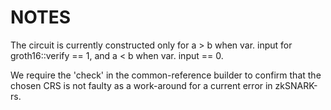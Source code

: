 # NOTES

The circuit is currently constructed only for a > b when var. input for groth16::verify == 1, and a < b when var. input == 0.

We require the 'check' in the common-reference builder to confirm that the chosen CRS is not faulty as a work-around for a current error in zkSNARK-rs.